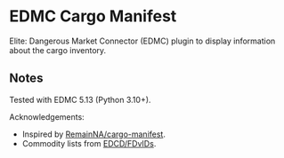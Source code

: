 # EDMC Cargo Manifest

Elite: Dangerous Market Connector (EDMC) plugin to display information about
the cargo inventory.

## Notes

Tested with EDMC 5.13 (Python 3.10+).

Acknowledgements:
* Inspired by [RemainNA/cargo-manifest](https://github.com/RemainNA/cargo-manifest).
* Commodity lists from [EDCD/FDvIDs](https://github.com/EDCD/FDevIDs).

